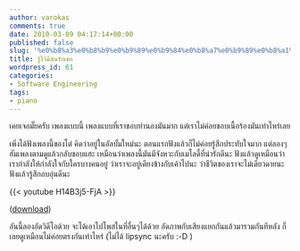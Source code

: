 ```yaml
---
author: varokas
comments: true
date: 2010-03-09 04:17:14+00:00
published: false
slug: '%e0%b8%a3%e0%b8%b9%e0%b9%89%e0%b9%84%e0%b8%a7%e0%b9%89%e0%b8%a1%e0%b8%b5%e0%b8%89%e0%b8%b1%e0%b8%99%e0%b8%a3%e0%b8%b1%e0%b8%81%e0%b9%80%e0%b8%98%e0%b8%ad'
title: รู้ไว้มีฉันรักเธอ
wordpress_id: 61
categories:
- Software Engineering
tags:
- piano
---
```


เคยเจอมั๊ยครับ เพลงแบบนี้ เพลงแบบที่เราชอบทำนองมันมาก แต่เราไม่ค่อยชอบเนื้อร้องมันเท่าไหร่เลย

เพิ่งได้ฟังเพลงนี้ของโต๋ คิดว่าอยู่ในอัลบั้มใหม่นะ ตอนแรกฟังแล้วก็ไม่ค่อยรู้สึกประทับใจมาก แต่ลองๆ ฮัมเพลงตามดูแล้วกลับชอบแฮะ เหมือนว่าเพลงนี้มันมีจังหวะกับเมโลดี้ที่น่ารักดีนะ ฟังแล้วดูเหมือนว่าเรากำลังให้กำลังใจกับใครบางคนอยู่ ว่าเราจะอยู่เคียงข้างกับเค้าไปนะ ว่าชีวิตของเราจะไม่เดียวดายนะ ฟังแล้วรู้สึกอบอุ่นดีนะ

{{< youtube H14B3j5-FjA >}}

([download](http://dl.dropbox.com/u/37960/Songs/%E0%B8%A3%E0%B8%B9%E0%B9%89%E0%B9%84%E0%B8%A7%E0%B9%89%E0%B8%A1%E0%B8%B5%E0%B8%89%E0%B8%B1%E0%B8%99%E0%B8%A3%E0%B8%B1%E0%B8%81%E0%B9%80%E0%B8%98%E0%B8%AD.mp3))

อันนี้ลองอัดวิดีโอด้วย จะได้เอาไปโพสในที่อื่นๆได้ด้วย อัดภาพกับเสียงแยกกันแล้วมารวมกันทีหลัง ก็เลยดูเหมือนไม่ค่อยตรงกันเท่าไหร่ (ไม่ได้ lipsync นะครับ :-D )
